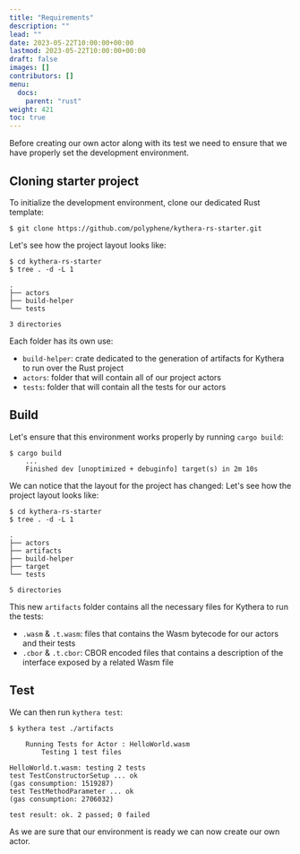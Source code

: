 ```yaml
---
title: "Requirements"
description: ""
lead: ""
date: 2023-05-22T10:00:00+00:00
lastmod: 2023-05-22T10:00:00+00:00
draft: false
images: []
contributors: []
menu:
  docs:
    parent: "rust"
weight: 421
toc: true
---
```


Before creating our own actor along with its test we need to ensure that we have properly set the development environment.

## Cloning starter project

To initialize the development environment, clone our dedicated Rust template:
```shell
$ git clone https://github.com/polyphene/kythera-rs-starter.git
```

Let's see how the project layout looks like:
```shell
$ cd kythera-rs-starter
$ tree . -d -L 1

.
├── actors
├── build-helper
└── tests

3 directories
```

Each folder has its own use:
- `build-helper`: crate dedicated to the generation of artifacts for Kythera to run over the Rust project
- `actors`: folder that will contain all of our project actors
- `tests`: folder that will contain all the tests for our actors

## Build

Let's ensure that this environment works properly by running `cargo build`:
```shell
$ cargo build
    ...
    Finished dev [unoptimized + debuginfo] target(s) in 2m 10s
```

We can notice that the layout for the project has changed:
Let's see how the project layout looks like:
```shell
$ cd kythera-rs-starter
$ tree . -d -L 1

.
├── actors
├── artifacts
├── build-helper
├── target
└── tests

5 directories
```

This new `artifacts` folder contains all the necessary files for Kythera to run the tests:
- `.wasm` & `.t.wasm`: files that contains the Wasm bytecode for our actors and their tests
- `.cbor` & `.t.cbor`: CBOR encoded files that contains a description of the interface exposed by a related Wasm file

## Test

We can then run `kythera test`:
```shell
$ kythera test ./artifacts

	Running Tests for Actor : HelloWorld.wasm
		Testing 1 test files

HelloWorld.t.wasm: testing 2 tests
test TestConstructorSetup ... ok
(gas consumption: 1519287)
test TestMethodParameter ... ok
(gas consumption: 2706032)

test result: ok. 2 passed; 0 failed
```

As we are sure that our environment is ready we can now create our own actor.